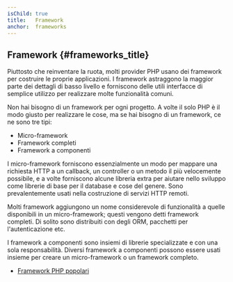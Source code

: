 ```yaml
---
isChild: true
title:   Framework
anchor:  frameworks
---
```


## Framework {#frameworks_title}

Piuttosto che reinventare la ruota, molti provider PHP usano dei framework per
costruire le proprie applicazioni. I framework astraggono la maggior parte dei
dettagli di basso livello e forniscono delle utili interfacce di semplice
utilizzo per realizzare molte funzionalità comuni.

Non hai bisogno di un framework per ogni progetto. A volte il solo PHP è il modo
giusto per realizzare le cose, ma se hai bisogno di un framework, ce ne sono tre
tipi:

* Micro-framework
* Framework completi
* Framework a componenti

I micro-framework forniscono essenzialmente un modo per mappare una richiesta
HTTP a un callback, un controller o un metodo il più velocemente possibile, e a
volte forniscono alcune libreria extra per aiutare nello sviluppo come librerie
di base per il database e cose del genere. Sono prevalentemente usati nella
costruzione di servizi HTTP remoti.

Molti framework aggiungono un nome considerevole di funzionalità a quelle
disponibili in un micro-framework; questi vengono detti framework completi. Di
solito sono distribuiti con degli ORM, pacchetti per l'autenticazione etc.

I framework a componenti sono insiemi di librerie specializzate e con una sola
responsabilità. Diversi framework a componenti possono essere usati insieme per
creare un micro-framework o un framework completo.

* [Framework PHP popolari](https://github.com/codeguy/php-the-right-way/wiki/Frameworks)
